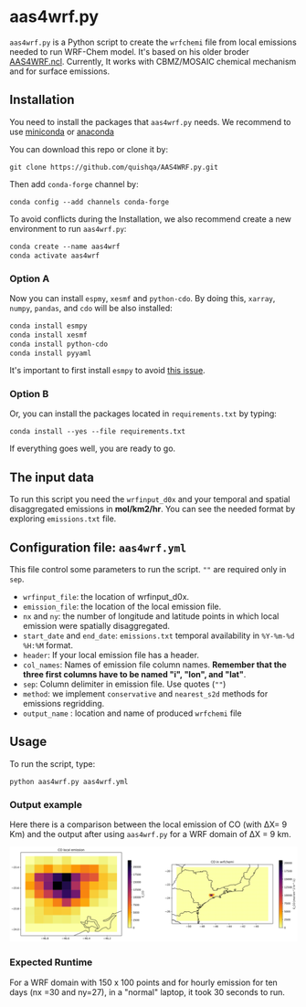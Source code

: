 # aas4wrf.py

`aas4wrf.py` is a Python script to create the `wrfchemi` file from local emissions needed to run WRF-Chem model. It's based on his older broder [AAS4WRF.ncl](https://github.com/alvv1986/AAS4WRF).
Currently, It works with CBMZ/MOSAIC chemical mechanism and for surface emissions.

## Installation

You need to install the packages that `aas4wrf.py` needs. We recommend to use
[miniconda](https://docs.conda.io/en/latest/miniconda.html) or
[anaconda](https://docs.anaconda.com/anaconda/install/)

You can download this repo or clone it by:

```
git clone https://github.com/quishqa/AAS4WRF.py.git
```

Then add `conda-forge` channel by:

```
conda config --add channels conda-forge
```

To avoid conflicts during the Installation, we also recommend create a new environment to run `aas4wrf.py`:

```
conda create --name aas4wrf
conda activate aas4wrf
```


### Option A

Now you can install `espmy`, `xesmf` and `python-cdo`. By doing this, `xarray`,
`numpy`,  `pandas`, and `cdo` will be also installed:

```
conda install esmpy
conda install xesmf
conda install python-cdo
conda install pyyaml
```

It's important to first install `esmpy` to avoid [this issue](https://github.com/JiaweiZhuang/xESMF/issues/47#issuecomment-593322288).


### Option B
Or, you can install the packages located in `requirements.txt` by typing:

```
conda install --yes --file requirements.txt
```

If everything goes well, you are ready to go.

## The input data
To run this script you need the `wrfinput_d0x` and your temporal and spatial disaggregated emissions in **mol/km2/hr**. You can see the needed format by exploring `emissions.txt` file.

## Configuration file: `aas4wrf.yml`
This file control some parameters to run the script. `""` are required only in `sep`.
* `wrfinput_file`: the location of wrfinput_d0x.
* `emission_file`: the location of the local emission file.
* `nx` and `ny`: the number of longitude and latitude points in which local emission were spatially disaggregated.
* `start_date` and `end_date`: `emissions.txt` temporal availability in `%Y-%m-%d %H:%M` format.
* `header`: If your local emission file has a header.
* `col_names`: Names of emission file column names. **Remember that the three
first columns have to be named "i", "lon", and "lat"**.
* `sep`: Column delimiter in emission file. Use quotes (`""`)
* `method`: we implement `conservative` and `nearest_s2d` methods for emissions regridding.
* `output_name` : location and name of produced `wrfchemi` file

## Usage

To run the script, type:
```
python aas4wrf.py aas4wrf.yml
```

### Output example
Here there is a comparison between the local emission of CO (with &Delta;X= 9 Km) and the
output after using `aas4wrf.py` for a WRF domain of &Delta;X = 9 km.

![Alt text](./aas4wrf_example.svg)

### Expected Runtime

For a WRF domain with 150 x 100 points and for hourly emission for ten days (nx =30 and ny=27), in a "normal" laptop, it took 30 seconds to run.
